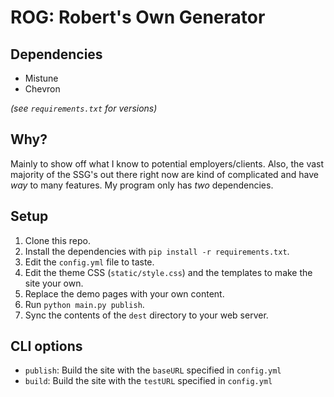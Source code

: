 # ROG: Robert's Own Generator

## Dependencies

- Mistune
- Chevron

*(see `requirements.txt` for versions)*


## Why?

Mainly to show off what I know to potential employers/clients. Also, the vast majority of the SSG's out there right now are kind of complicated and have *way* to many features. My program only has *two* dependencies.


## Setup

1. Clone this repo.
2. Install the dependencies with `pip install -r requirements.txt`.
3. Edit the `config.yml` file to taste.
4. Edit the theme CSS (`static/style.css`) and the templates to make the site your own.
5. Replace the demo pages with your own content.
6. Run `python main.py publish`.
7. Sync the contents of the `dest` directory to your web server.


## CLI options

- `publish`: Build the site with the `baseURL` specified in `config.yml`
- `build`: Build the site with the `testURL` specified in `config.yml`
